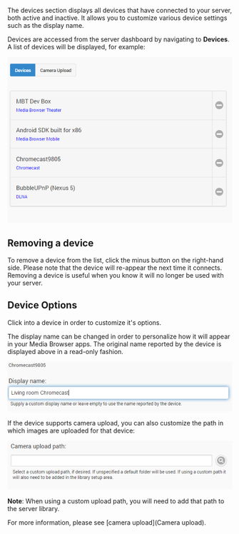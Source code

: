 The devices section displays all devices that have connected to your server, both active and inactive. It allows you to customize various device settings such as the display name.

Devices are accessed from the server dashboard by navigating to **Devices**. A list of devices will be displayed, for example: 

![](images/server/devices1.png)

## Removing a device

To remove a device from the list, click the minus button on the right-hand side. Please note that the device will re-appear the next time it connects. Removing a device is useful when you know it will no longer be used with your server.

## Device Options

Click into a device in order to customize it's options. 

The display name can be changed in order to personalize how it will appear in your Media Browser apps. The original name reported by the device is displayed above in a read-only fashion.

![](images/server/devices2.png)

If the device supports camera upload, you can also customize the path in which images are uploaded for that device:

![](images/server/devices3.png)

**Note**: When using a custom upload path, you will need to add that path to the server library.

For more information, please see [camera upload](Camera upload).


